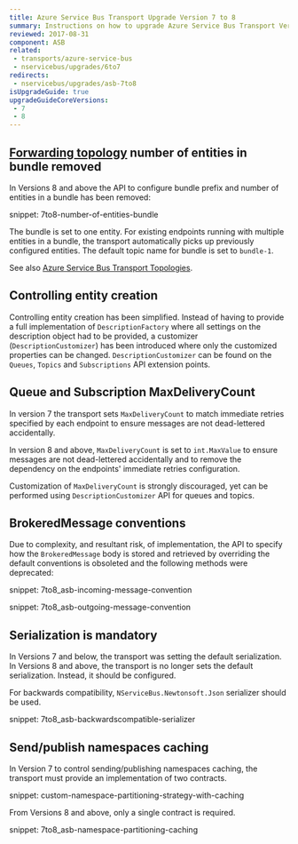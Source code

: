```yaml
---
title: Azure Service Bus Transport Upgrade Version 7 to 8
summary: Instructions on how to upgrade Azure Service Bus Transport Version 7 to 8.
reviewed: 2017-08-31
component: ASB
related:
 - transports/azure-service-bus
 - nservicebus/upgrades/6to7
redirects:
 - nservicebus/upgrades/asb-7to8
isUpgradeGuide: true
upgradeGuideCoreVersions:
 - 7
 - 8
---
```



## [Forwarding topology](/transports/azure-service-bus/topologies/) number of entities in bundle removed

In Versions 8 and above the API to configure bundle prefix and number of entities in a bundle has been removed:

snippet: 7to8-number-of-entities-bundle

The bundle is set to one entity. For existing endpoints running with multiple entities in a bundle, the transport automatically picks up previously configured entities. The default topic name for bundle is set to `bundle-1`.

See also [Azure Service Bus Transport Topologies](/transports/azure-service-bus/topologies/).


## Controlling entity creation

Controlling entity creation has been simplified. Instead of having to provide a full implementation of `DescriptionFactory` where all settings on the description object had to be provided, a customizer (`DescriptionCustomizer`) has been introduced where only the customized properties can be changed. `DescriptionCustomizer` can be found on the `Queues`, `Topics` and `Subscriptions` API extension points.


## Queue and Subscription MaxDeliveryCount

In version 7 the transport sets `MaxDeliveryCount` to match immediate retries specified by each endpoint to ensure messages are not dead-lettered accidentally.

In version 8 and above, `MaxDeliveryCount` is set to `int.MaxValue` to ensure messages are not dead-lettered accidentally and to remove the dependency on the endpoints' immediate retries configuration.

Customization of `MaxDeliveryCount` is strongly discouraged, yet can be performed using `DescriptionCustomizer` API for queues and topics.  

## BrokeredMessage conventions

Due to complexity, and resultant risk, of implementation, the API to specify how the `BrokeredMessage` body is stored and retrieved by overriding the default conventions is obsoleted and the following methods were deprecated:

snippet: 7to8_asb-incoming-message-convention

snippet: 7to8_asb-outgoing-message-convention


## Serialization is mandatory

In Versions 7 and below, the transport was setting the default serialization. In Versions 8 and above, the transport is no longer sets the default serialization. Instead, it should be configured.

For backwards compatibility, `NServiceBus.Newtonsoft.Json` serializer should be used.

snippet: 7to8_asb-backwardscompatible-serializer


## Send/publish namespaces caching

In Version 7 to control sending/publishing namespaces caching, the transport must provide an implementation of two contracts. 

snippet: custom-namespace-partitioning-strategy-with-caching

From Versions 8 and above, only a single contract is required.

snippet: 7to8_asb-namespace-partitioning-caching
